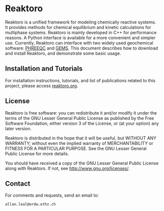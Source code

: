 # Reaktoro

Reaktoro is a unified framework for modeling chemically reactive systems. It provides methods for chemical equilibrium and kinetic calculations for multiphase systems. Reaktoro is mainly developed in C++ for performance reasons. A Python interface is available for a more convenient and simpler use. Currently, Reaktoro can interface with two widely used geochemical software: [PHREEQC](http://wwwbrr.cr.usgs.gov/projects/GWC_coupled/phreeqc/) and [GEMS](http://gems.web.psi.ch/). This document describes how to download and install Reaktoro, and demonstrate some basic usage.

## Installation and Tutorials
For installation instructions, tutorials, and list of publications related to this project, please access [reaktoro.org](reaktoro.org).

## License

Reaktoro is free software: you can redistribute it and/or modify
it under the terms of the GNU Lesser General Public License as published by
the Free Software Foundation, either version 3 of the License, or
(at your option) any later version.

Reaktoro is distributed in the hope that it will be useful,
but WITHOUT ANY WARRANTY; without even the implied warranty of
MERCHANTABILITY or FITNESS FOR A PARTICULAR PURPOSE. See the
GNU Lesser General Public License for more details.

You should have received a copy of the GNU Lesser General Public License
along with Reaktoro. If not, see <http://www.gnu.org/licenses/>.

## Contact

For comments and requests, send an email to:

    allan.leal@erdw.ethz.ch